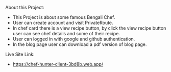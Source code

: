 About this Project:

* This Project is about some famous Bengali Chef.
* User can create account and visit PrivateRoute.
* In chef card there is a view recipe button, by click the view recipe button user can see chef details and some of their recipe.
* User can logged in with google and github authentication.
* In the blog page user can download a pdf version of blog page.

Live Site Link:
* https://chef-hunter-client-3bd8b.web.app/

